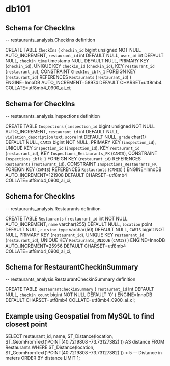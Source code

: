 # db101

## Schema for CheckIns
-- restaurants_analysis.CheckIns definition

CREATE TABLE `CheckIns` (
  `checkin_id` bigint unsigned NOT NULL AUTO_INCREMENT,
  `restaurant_id` int DEFAULT NULL,
  `user_id` int DEFAULT NULL,
  `checkin_time` timestamp NULL DEFAULT NULL,
  PRIMARY KEY (`checkin_id`),
  UNIQUE KEY `checkin_id` (`checkin_id`),
  KEY `restaurant_id` (`restaurant_id`),
  CONSTRAINT `CheckIns_ibfk_1` FOREIGN KEY (`restaurant_id`) REFERENCES `Restaurants` (`restaurant_id`)
) ENGINE=InnoDB AUTO_INCREMENT=58974 DEFAULT CHARSET=utf8mb4 COLLATE=utf8mb4_0900_ai_ci;


## Schema for CheckIns
-- restaurants_analysis.Inspections definition

CREATE TABLE `Inspections` (
  `inspection_id` bigint unsigned NOT NULL AUTO_INCREMENT,
  `restaurant_id` int DEFAULT NULL,
  `violation_description` text,
  `score` int DEFAULT NULL,
  `grade` char(1) DEFAULT NULL,
  `CAMIS` bigint NOT NULL,
  PRIMARY KEY (`inspection_id`),
  UNIQUE KEY `inspection_id` (`inspection_id`),
  KEY `restaurant_id` (`restaurant_id`),
  KEY `Inspections_Restaurants_FK` (`CAMIS`),
  CONSTRAINT `Inspections_ibfk_1` FOREIGN KEY (`restaurant_id`) REFERENCES `Restaurants` (`restaurant_id`),
  CONSTRAINT `Inspections_Restaurants_FK` FOREIGN KEY (`CAMIS`) REFERENCES `Restaurants` (`CAMIS`)
) ENGINE=InnoDB AUTO_INCREMENT=121908 DEFAULT CHARSET=utf8mb4 COLLATE=utf8mb4_0900_ai_ci;


## Schema for CheckIns
-- restaurants_analysis.Restaurants definition

CREATE TABLE `Restaurants` (
  `restaurant_id` int NOT NULL AUTO_INCREMENT,
  `name` varchar(255) DEFAULT NULL,
  `location` point DEFAULT NULL,
  `cuisine_type` varchar(50) DEFAULT NULL,
  `CAMIS` bigint NOT NULL,
  PRIMARY KEY (`restaurant_id`),
  UNIQUE KEY `restaurant_id` (`restaurant_id`),
  UNIQUE KEY `Restaurants_UNIQUE` (`CAMIS`)
) ENGINE=InnoDB AUTO_INCREMENT=25956 DEFAULT CHARSET=utf8mb4 COLLATE=utf8mb4_0900_ai_ci;


## Schema for RestaurantCheckinSummary
-- restaurants_analysis.RestaurantCheckinSummary definition

CREATE TABLE `RestaurantCheckinSummary` (
  `restaurant_id` int DEFAULT NULL,
  `checkin_count` bigint NOT NULL DEFAULT '0'
) ENGINE=InnoDB DEFAULT CHARSET=utf8mb4 COLLATE=utf8mb4_0900_ai_ci;


## Example using Geospatial from MySQL to find closest point
SELECT restaurant_id, name, ST_Distance(location, ST_GeomFromText('POINT(40.7219808 -73.73127382)')) AS distance
FROM Restaurants
WHERE ST_Distance(location, ST_GeomFromText('POINT(40.7219808 -73.73127382)')) < 5  -- Distance in meters
ORDER BY distance LIMIT 1;
